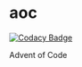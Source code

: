 # aoc

[![Codacy Badge](https://api.codacy.com/project/badge/Grade/9511c64fd2334926ad0f5d58d4804117)](https://app.codacy.com/gh/tu-vu/aoc?utm_source=github.com&utm_medium=referral&utm_content=tu-vu/aoc&utm_campaign=Badge_Grade)

Advent of Code
